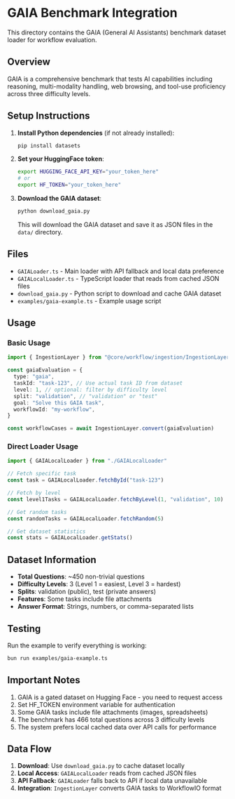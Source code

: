 # GAIA Benchmark Integration

This directory contains the GAIA (General AI Assistants) benchmark dataset loader for workflow evaluation.

## Overview

GAIA is a comprehensive benchmark that tests AI capabilities including reasoning, multi-modality handling, web browsing, and tool-use proficiency across three difficulty levels.

## Setup Instructions

1. **Install Python dependencies** (if not already installed):

   ```bash
   pip install datasets
   ```

2. **Set your HuggingFace token**:

   ```bash
   export HUGGING_FACE_API_KEY="your_token_here"
   # or
   export HF_TOKEN="your_token_here"
   ```

3. **Download the GAIA dataset**:

   ```bash
   python download_gaia.py
   ```

   This will download the GAIA dataset and save it as JSON files in the `data/` directory.

## Files

- `GAIALoader.ts` - Main loader with API fallback and local data preference
- `GAIALocalLoader.ts` - TypeScript loader that reads from cached JSON files
- `download_gaia.py` - Python script to download and cache GAIA dataset
- `examples/gaia-example.ts` - Example usage script

## Usage

### Basic Usage

```typescript
import { IngestionLayer } from "@core/workflow/ingestion/IngestionLayer"

const gaiaEvaluation = {
  type: "gaia",
  taskId: "task-123", // Use actual task ID from dataset
  level: 1, // optional: filter by difficulty level
  split: "validation", // "validation" or "test"
  goal: "Solve this GAIA task",
  workflowId: "my-workflow",
}

const workflowCases = await IngestionLayer.convert(gaiaEvaluation)
```

### Direct Loader Usage

```typescript
import { GAIALocalLoader } from "./GAIALocalLoader"

// Fetch specific task
const task = GAIALocalLoader.fetchById("task-123")

// Fetch by level
const level1Tasks = GAIALocalLoader.fetchByLevel(1, "validation", 10)

// Get random tasks
const randomTasks = GAIALocalLoader.fetchRandom(5)

// Get dataset statistics
const stats = GAIALocalLoader.getStats()
```

## Dataset Information

- **Total Questions**: ~450 non-trivial questions
- **Difficulty Levels**: 3 (Level 1 = easiest, Level 3 = hardest)
- **Splits**: validation (public), test (private answers)
- **Features**: Some tasks include file attachments
- **Answer Format**: Strings, numbers, or comma-separated lists

## Testing

Run the example to verify everything is working:

```bash
bun run examples/gaia-example.ts
```

## Important Notes

1. GAIA is a gated dataset on Hugging Face - you need to request access
2. Set HF_TOKEN environment variable for authentication
3. Some GAIA tasks include file attachments (images, spreadsheets)
4. The benchmark has 466 total questions across 3 difficulty levels
5. The system prefers local cached data over API calls for performance

## Data Flow

1. **Download**: Use `download_gaia.py` to cache dataset locally
2. **Local Access**: `GAIALocalLoader` reads from cached JSON files
3. **API Fallback**: `GAIALoader` falls back to API if local data unavailable
4. **Integration**: `IngestionLayer` converts GAIA tasks to WorkflowIO format
